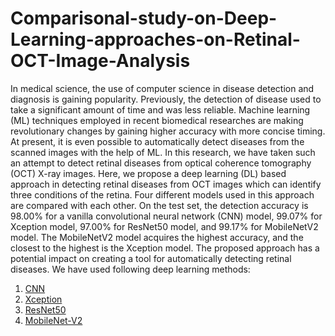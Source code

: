 # Comparisonal-study-on-Deep-Learning-approaches-on-Retinal-OCT-Image-Analysis

In medical science, the use of computer science in disease detection and diagnosis is gaining popularity. Previously, the detection of disease used to take a significant amount of time and was less reliable. Machine learning (ML) techniques employed in recent biomedical researches are making revolutionary changes by gaining higher accuracy with more concise timing. At present, it is even possible to automatically detect diseases from the scanned images with the help of ML. In this research, we have taken such an attempt to detect retinal diseases from optical coherence tomography (OCT) X-ray images. Here, we propose a deep learning (DL) based approach in detecting retinal diseases from OCT images which can identify three conditions of the retina. Four different models used in this approach are compared with each other. On the test set, the detection accuracy is 98.00\% for a vanilla convolutional neural network (CNN) model, 99.07\% for Xception model, 97.00\% for ResNet50 model, and 99.17\% for MobileNetV2 model. The MobileNetV2 model acquires the highest accuracy, and the closest to the highest is the Xception model. The proposed approach has a potential impact on creating a tool for automatically detecting retinal diseases.
We have used following deep learning methods:
1. [CNN](https://github.com/Shauqi/Comparisonal-study-on-Deep-Learning-approaches-on-Retinal-OCT-Image-Analysis/blob/master/retinal-oct-image-analysis-using-cnn.ipynb)
2. [Xception](https://github.com/Shauqi/Comparisonal-study-on-Deep-Learning-approaches-on-Retinal-OCT-Image-Analysis/blob/master/Retinal%20OCT%20Image%20Analysis%20XCeption.ipynb)
3. [ResNet50](https://github.com/Shauqi/Comparisonal-study-on-Deep-Learning-approaches-on-Retinal-OCT-Image-Analysis/blob/master/retinal-oct-image-analysis-resnet-50.ipynb)
4. [MobileNet-V2](https://github.com/Shauqi/Comparisonal-study-on-Deep-Learning-approaches-on-Retinal-OCT-Image-Analysis/blob/master/retinal-oct-image-analysis-mobilenet-v-2.ipynb)
